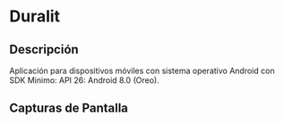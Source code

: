 # Duralit
## Descripción
Aplicación para dispositivos móviles con sistema operativo Android con SDK Minimo: API 26: Android 8.0 (Oreo).
## Capturas de Pantalla
